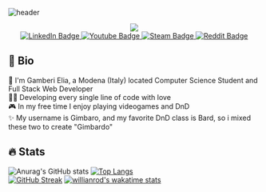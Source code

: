 ![header](https://capsule-render.vercel.app/api?type=waving&color=0:E2670E,100:7a4cf2&text=Gimbardo&fontSize=60&&fontColor=f6f1f4)

<div id="header" align="center">
  <img src=https://user-images.githubusercontent.com/60613648/177182109-79f4cc95-535b-4cb0-a9ec-3f21235164e2.png>
  <div id="badges">
    <a href="https://www.linkedin.com/in/elia-gamberi-654770176">
      <img src="https://img.shields.io/badge/LinkedIn-blue?style=for-the-badge&logo=linkedin&logoColor=white", alt="LinkedIn Badge"/>
    </a>
    <a href="https://youtube.com/channel/UCsVWii_X7mFxJOLsl8ptTdA">
      <img src="https://img.shields.io/badge/YouTube-red?style=for-the-badge&logo=youtube&logoColor=white" alt="Youtube Badge"/>
    </a>
    <a href="https://steamcommunity.com/id/gambero">
      <img src="https://img.shields.io/badge/Steam-black?style=for-the-badge&logo=steam&logoColor=white" alt="Steam Badge"/>
    </a>
    <a href="https://www.reddit.com/u/gamberoatomico">
      <img src="https://img.shields.io/badge/Reddit-orange?style=for-the-badge&logo=reddit&logoColor=white", alt="Reddit Badge"/>
    </a>
  </div>
</div>

## 📖 Bio

🦐 I'm Gamberi Elia, a Modena (Italy) located Computer Science Student and Full Stack Web Developer  
👨‍💻 Developing every single line of code with love  
🎮 In my free time I enjoy playing videogames and DnD  
✨ My username is Gimbaro, and my favorite DnD class is Bard, so i mixed these two to create "Gimbardo"  

## :fire: Stats

![Anurag's GitHub stats](https://github-readme-stats.vercel.app/api?username=gimbardo&theme=github_dark&show_icons=true&hide_border=true&title_color=E2670E&icon_color=7a4cf2)
[![Top Langs](https://github-readme-stats.vercel.app/api/top-langs/?username=Gimbardo&theme=github_dark&hide_border=true&layout=compact&langs_count=8&title_color=E2670E)](https://github.com/anuraghazra/github-readme-stats)   
[![GitHub Streak](http://github-readme-streak-stats.herokuapp.com?user=Gimbardo&theme=github-dark&hide_border=true&date_format=j%20M%5B%20Y%5D&fire=7a4cf2&ring=E2670E&dates=E2670E&stroke=7a4cf2)](https://git.io/streak-stats)
[![willianrod's wakatime stats](https://github-readme-stats.vercel.app/api/wakatime?username=gimbardo&theme=github_dark&hide_border=true&text_color=7a4cf2&title_color=E2670E)](https://github.com/anuraghazra/github-readme-stats)
